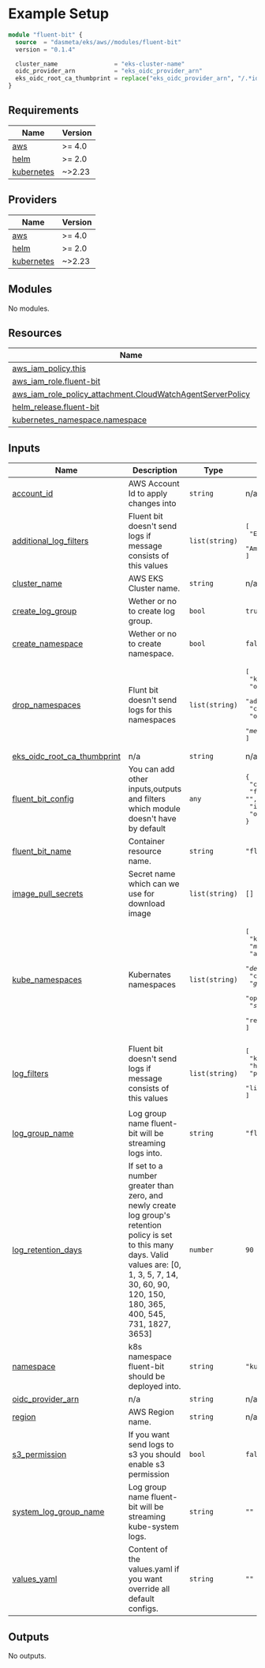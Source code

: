 <!-- BEGINNING OF PRE-COMMIT-TERRAFORM DOCS HOOK -->
# Example Setup

```tf
module "fluent-bit" {
  source  = "dasmeta/eks/aws//modules/fluent-bit"
  version = "0.1.4"

  cluster_name                = "eks-cluster-name"
  oidc_provider_arn           = "eks_oidc_provider_arn"
  eks_oidc_root_ca_thumbprint = replace("eks_oidc_provider_arn", "/.*id//", "")
}
```

## Requirements

| Name | Version |
|------|---------|
| <a name="requirement_aws"></a> [aws](#requirement\_aws) | >= 4.0 |
| <a name="requirement_helm"></a> [helm](#requirement\_helm) | >= 2.0 |
| <a name="requirement_kubernetes"></a> [kubernetes](#requirement\_kubernetes) | ~>2.23 |

## Providers

| Name | Version |
|------|---------|
| <a name="provider_aws"></a> [aws](#provider\_aws) | >= 4.0 |
| <a name="provider_helm"></a> [helm](#provider\_helm) | >= 2.0 |
| <a name="provider_kubernetes"></a> [kubernetes](#provider\_kubernetes) | ~>2.23 |

## Modules

No modules.

## Resources

| Name | Type |
|------|------|
| [aws_iam_policy.this](https://registry.terraform.io/providers/hashicorp/aws/latest/docs/resources/iam_policy) | resource |
| [aws_iam_role.fluent-bit](https://registry.terraform.io/providers/hashicorp/aws/latest/docs/resources/iam_role) | resource |
| [aws_iam_role_policy_attachment.CloudWatchAgentServerPolicy](https://registry.terraform.io/providers/hashicorp/aws/latest/docs/resources/iam_role_policy_attachment) | resource |
| [helm_release.fluent-bit](https://registry.terraform.io/providers/hashicorp/helm/latest/docs/resources/release) | resource |
| [kubernetes_namespace.namespace](https://registry.terraform.io/providers/hashicorp/kubernetes/latest/docs/resources/namespace) | resource |

## Inputs

| Name | Description | Type | Default | Required |
|------|-------------|------|---------|:--------:|
| <a name="input_account_id"></a> [account\_id](#input\_account\_id) | AWS Account Id to apply changes into | `string` | n/a | yes |
| <a name="input_additional_log_filters"></a> [additional\_log\_filters](#input\_additional\_log\_filters) | Fluent bit doesn't send logs if message consists of this values | `list(string)` | <pre>[<br>  "ELB-HealthChecker",<br>  "Amazon-Route53-Health-Check-Service"<br>]</pre> | no |
| <a name="input_cluster_name"></a> [cluster\_name](#input\_cluster\_name) | AWS EKS Cluster name. | `string` | n/a | yes |
| <a name="input_create_log_group"></a> [create\_log\_group](#input\_create\_log\_group) | Wether or no to create log group. | `bool` | `true` | no |
| <a name="input_create_namespace"></a> [create\_namespace](#input\_create\_namespace) | Wether or no to create namespace. | `bool` | `false` | no |
| <a name="input_drop_namespaces"></a> [drop\_namespaces](#input\_drop\_namespaces) | Flunt bit doesn't send logs for this namespaces | `list(string)` | <pre>[<br>  "kube-system",<br>  "opentelemetry-operator-system",<br>  "adot",<br>  "cert-manager",<br>  "opentelemetry.*",<br>  "meta.*"<br>]</pre> | no |
| <a name="input_eks_oidc_root_ca_thumbprint"></a> [eks\_oidc\_root\_ca\_thumbprint](#input\_eks\_oidc\_root\_ca\_thumbprint) | n/a | `string` | n/a | yes |
| <a name="input_fluent_bit_config"></a> [fluent\_bit\_config](#input\_fluent\_bit\_config) | You can add other inputs,outputs and filters which module doesn't have by default | `any` | <pre>{<br>  "cloudwatch_outputs_enabled": true,<br>  "filters": "",<br>  "inputs": "",<br>  "outputs": ""<br>}</pre> | no |
| <a name="input_fluent_bit_name"></a> [fluent\_bit\_name](#input\_fluent\_bit\_name) | Container resource name. | `string` | `"fluent-bit"` | no |
| <a name="input_image_pull_secrets"></a> [image\_pull\_secrets](#input\_image\_pull\_secrets) | Secret name which can we use for download image | `list(string)` | `[]` | no |
| <a name="input_kube_namespaces"></a> [kube\_namespaces](#input\_kube\_namespaces) | Kubernates namespaces | `list(string)` | <pre>[<br>  "kube.*",<br>  "meta.*",<br>  "adot.*",<br>  "devops.*",<br>  "cert-manager.*",<br>  "git.*",<br>  "opentelemetry.*",<br>  "stakater.*",<br>  "renovate.*"<br>]</pre> | no |
| <a name="input_log_filters"></a> [log\_filters](#input\_log\_filters) | Fluent bit doesn't send logs if message consists of this values | `list(string)` | <pre>[<br>  "kube-probe",<br>  "health",<br>  "prometheus",<br>  "liveness"<br>]</pre> | no |
| <a name="input_log_group_name"></a> [log\_group\_name](#input\_log\_group\_name) | Log group name fluent-bit will be streaming logs into. | `string` | `"fluentbit-default-log-group"` | no |
| <a name="input_log_retention_days"></a> [log\_retention\_days](#input\_log\_retention\_days) | If set to a number greater than zero, and newly create log group's retention policy is set to this many days. Valid values are: [0, 1, 3, 5, 7, 14, 30, 60, 90, 120, 150, 180, 365, 400, 545, 731, 1827, 3653] | `number` | `90` | no |
| <a name="input_namespace"></a> [namespace](#input\_namespace) | k8s namespace fluent-bit should be deployed into. | `string` | `"kube-system"` | no |
| <a name="input_oidc_provider_arn"></a> [oidc\_provider\_arn](#input\_oidc\_provider\_arn) | n/a | `string` | n/a | yes |
| <a name="input_region"></a> [region](#input\_region) | AWS Region name. | `string` | n/a | yes |
| <a name="input_s3_permission"></a> [s3\_permission](#input\_s3\_permission) | If you want send logs to s3 you should enable s3 permission | `bool` | `false` | no |
| <a name="input_system_log_group_name"></a> [system\_log\_group\_name](#input\_system\_log\_group\_name) | Log group name fluent-bit will be streaming kube-system logs. | `string` | `""` | no |
| <a name="input_values_yaml"></a> [values\_yaml](#input\_values\_yaml) | Content of the values.yaml if you want override all default configs. | `string` | `""` | no |

## Outputs

No outputs.
<!-- END OF PRE-COMMIT-TERRAFORM DOCS HOOK -->
